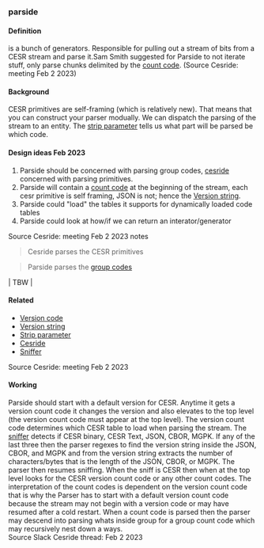 ### parside

<h4>Definition</h4><p>is a bunch of generators. Responsible for pulling out a stream of bits from a CESR stream and parse it.Sam Smith suggested for Parside to not iterate stuff, only parse chunks delimited by the <a href="count-code">count code</a>. (Source Cesride: meeting Feb 2 2023)</p><h4>Background</h4><p>CESR primitives are self-framing (which is relatively new). That means that you can construct your parser modually. We can dispatch the parsing of the stream to an entity. The <a href="strip-parameter">strip parameter</a> tells us what part will be parsed be which code.</p><h4>Design ideas Feb 2023</h4><ol><li>Parside should be concerned with parsing group codes, <a href="cesride">cesride</a> concerned with parsing primitives.</li><li>Parside will contain a <a href="count-code">count code</a> at the beginning of the stream, each cesr primitive is self framing, JSON is not; hence the <a href="version-string">Version string</a>.</li><li>Parside could &quot;load&quot; the tables it supports for dynamically loaded code tables</li><li>Parside could look at how/if we can return an interator/generator</li></ol><p>Source Cesride: meeting Feb 2 2023 notes</p><blockquote><p>Cesride parses the CESR primitives</p></blockquote><blockquote><p>Parside parses the <a href="group-code">group codes</a></p></blockquote><p>| TBW |</p><h4>Related</h4><ul><li><a href="version-code">Version code</a></li><li><a href="version-string">Version string</a></li><li><a href="strip-parameter">Strip parameter</a></li><li><a href="cesride">Cesride</a></li><li><a href="sniffer">Sniffer</a></li></ul><p>Source Cesride: meeting Feb 2 2023</p><h4>Working</h4><p>Parside should start with a default version for CESR. Anytime it gets a version count code it changes the version and also elevates to the top level (the version count code must appear at the top level). The version count code determines which CESR table to load when parsing the stream. The <a href="sniffer">sniffer</a> detects if CESR binary, CESR Text, JSON, CBOR, MGPK. If any of the last three then the parser regexes to find the version string inside the JSON, CBOR, and MGPK and from the version string extracts the number of characters/bytes that is the length of the JSON, CBOR, or MGPK. The parser then resumes sniffing. When the sniff is CESR then when at the top level looks for the CESR version count code or any other count codes. The interpretation of the count codes is dependent on the version count code that is why the Parser has to start with a default version count code because the stream may not begin with a version code or may have resumed after a cold restart. When a count code is parsed then the parser may descend into parsing whats inside group for a group count code which may recursively nest down a ways.<br>Source Slack Cesride thread: Feb 2 2023</p>